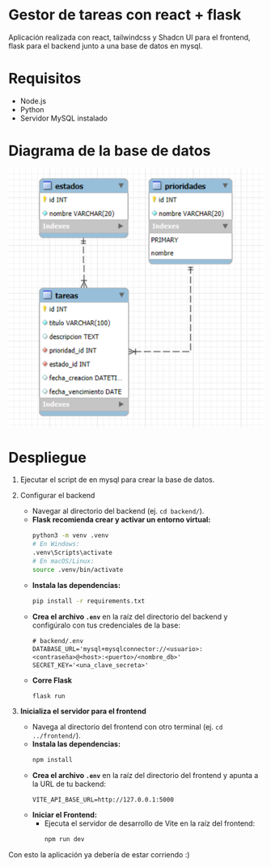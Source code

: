 # Gestor de tareas con react + flask

Aplicación realizada con react, tailwindcss y Shadcn UI para el frontend, flask para el backend junto a una base de datos en mysql.

# Requisitos

*   Node.js
*   Python
*   Servidor MySQL instalado

# Diagrama de la base de datos
![Diagrama de la Base de Datos](images/diagrama_tasks.png)

# Despliegue

1.  Ejecutar el script de en mysql para crear la base de datos.

2.  Configurar el backend
    *   Navegar al directorio del backend (ej. `cd backend/`).
    *   **Flask recomienda crear y activar un entorno virtual:**
        ```bash
        python3 -m venv .venv
        # En Windows:
        .venv\Scripts\activate
        # En macOS/Linux:
        source .venv/bin/activate
        ```
    *   **Instala las dependencias:**
        ```bash
        pip install -r requirements.txt
        ```
    *   **Crea el archivo `.env`** en la raíz del directorio del backend y configúralo con tus credenciales de la base:
        ```dotenv
        # backend/.env
        DATABASE_URL='mysql+mysqlconnector://<usuario>:<contraseña>@<host>:<puerto>/<nombre_db>'
        SECRET_KEY='<una_clave_secreta>'
        ```
    *   **Corre Flask**
        ```bash
        flask run
        ```

3.  **Inicializa el servidor para el frontend**
    *   Navega al directorio del frontend con otro terminal (ej. `cd ../frontend/`).
    *   **Instala las dependencias:**
        ```bash
        npm install
        ```
    *   **Crea el archivo `.env`** en la raíz del directorio del frontend y apunta a la URL de tu backend:
        ```dotenv
        VITE_API_BASE_URL=http://127.0.0.1:5000
        ```
    *   **Iniciar el Frontend:**
        * Ejecuta el servidor de desarrollo de Vite en la raíz del frontend:
            ```bash
            npm run dev
            ```

Con esto la aplicación ya debería de estar corriendo :)